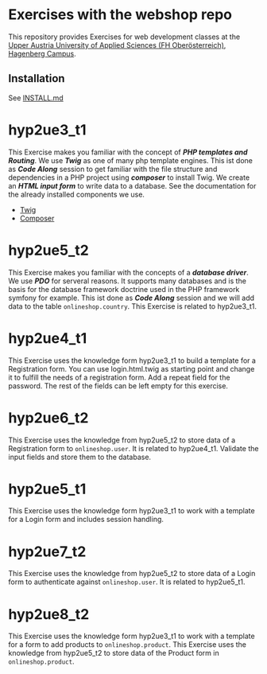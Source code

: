 # Exercises with the webshop repo

This repository provides Exercises for web development classes at the [Upper Austria University of Applied Sciences (FH Oberösterreich), Hagenberg Campus](https://www.fh-ooe.at/en/hagenberg-campus/).

## Installation

See [INSTALL.md](https://github.com/Digital-Media/webshop/blob/main/INSTALL.md)

# hyp2ue3_t1

This Exercise makes you familiar with the concept of __*PHP templates and Routing*__.
We use __*Twig*__ as one of many php template engines.
This ist done as __*Code Along*__ session to get familiar with the file structure and dependencies in a PHP project using __*composer*__ to install Twig.
We create an __*HTML input form*__ to write data to a database.
See the documentation for the already installed components we use.
- [Twig](https://twig.symfony.com/)
- [Composer](https://getcomposer.org/)

# hyp2ue5_t2

This Exercise makes you familiar with the concepts of a __*database driver*__. We use __*PDO*__ for serveral reasons.
It supports many databases and is the basis for the database framework doctrine used in the PHP framework symfony for example.
This ist done as __*Code Along*__ session and we will add data to the table `onlineshop.country`.
This Exercise is related to hyp2ue3_t1.

# hyp2ue4_t1

This Exercise uses the knowledge form hyp2ue3_t1 to build a template for a Registration form.
You can use login.html.twig as starting point and change it to fulfill the needs of a registration form.
Add a repeat field for the password. The rest of the fields can be left empty for this exercise.

# hyp2ue6_t2

This Exercise uses the knowledge from hyp2ue5_t2 to store data of a Registration form to `onlineshop.user`.
It is related to hyp2ue4_t1. Validate the input fields and store them to the database.

# hyp2ue5_t1

This Exercise uses the knowledge form hyp2ue3_t1 to work with a template for a Login form and includes session handling.

# hyp2ue7_t2

This Exercise uses the knowledge from hyp2ue5_t2 to store data of a Login form to authenticate against `onlineshop.user`.
It is related to hyp2ue5_t1.

# hyp2ue8_t2

This Exercise uses the knowledge form hyp2ue3_t1 to work with a template for a form to add products to `onlineshop.product`.
This Exercise uses the knowledge from hyp2ue5_t2 to store data of the Product form in `onlineshop.product`.
